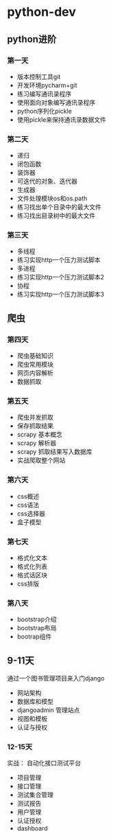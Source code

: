 # python-dev
## python进阶
### 第一天
* 版本控制工具git
* 开发环境pycharm+git
* 练习编写通讯录程序
* 使用面向对象编写通讯录程序
* python序列化pickle
* 使用pickle来保持通讯录数据文件


### 第二天
* 递归
* 闭包函数
* 装饰器
* 可迭代的对象、迭代器
* 生成器
* 文件处理模块os和os.path
* 练习找出单个目录中的最大文件
* 练习找出目录树中的最大文件

### 第三天
* 多线程
* 练习实现http一个压力测试脚本
* 多进程
* 练习实现http一个压力测试脚本2
* 协程
* 练习实现http一个压力测试脚本3

## 爬虫
### 第四天
* 爬虫基础知识
* 爬虫常用模块
* 网页内容解析
* 数据抓取


### 第五天
* 爬虫并发抓取
* 保存抓取结果
* scrapy 基本概念
* scrapy 解析器
* scrapy 抓取结果写入数据库
* 实战爬取整个网站

### 第六天
* css概述
* css语法
* css选择器
* 盒子模型

### 第七天
* 格式化文本
* 格式化列表
* 格式话区块
* css排版

### 第八天
* bootstrap介绍
* bootstrap布局
* bootrap组件

## 9-11天
通过一个图书管理项目来入门django

* 网站架构
* 数据库和模型
* djangoadmin 管理站点
* 视图和模板
* 认证与授权

### 12-15天
实战： 自动化接口测试平台

* 项目管理
* 接口管理
* 测试集合管理
* 测试报告
* 用户管理
* 认证授权
* dashboard



